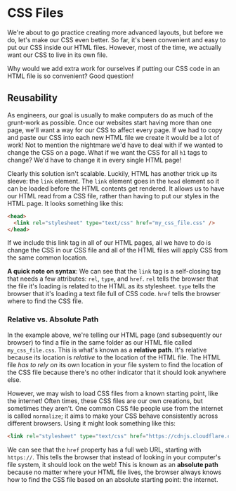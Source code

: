 # CSS Files

We're about to go practice creating more advanced layouts, but before we do, let's make our CSS even better. So far, it's been convenient and easy to put our CSS inside our HTML files. However, most of the time, we actually want our CSS to live in its own file.

Why would we add extra work for ourselves if putting our CSS code in an HTML file is so convenient? Good question!

## Reusability

As engineers, our goal is usually to make computers do as much of the grunt-work as possible. Once our websites start having more than one page, we'll want a way for our CSS to affect every page. If we had to copy and paste our CSS into each new HTML file we create it would be a lot of work! Not to mention the nightmare we'd have to deal with if we wanted to change the CSS on a page. What if we want the CSS for all `h1` tags to change? We'd have to change it in every single HTML page!

Clearly this solution isn't scalable. Luckily, HTML has another trick up its sleeve: the `link` element. The `link` element goes in the `head` element so it can be loaded before the HTML contents get rendered. It allows us to have our HTML read from a CSS file, rather than having to put our styles in the HTML page. It looks something like this:
```html
<head>
  <link rel="stylesheet" type="text/css" href="my_css_file.css" />
</head>
```
If we include this link tag in all of our HTML pages, all we have to do is change the CSS in our CSS file and all of the HTML files will apply CSS from the same common location.

**A quick note on syntax**: We can see that the `link` tag is a self-closing tag that needs a few attributes: `rel`, `type`, and `href`. `rel` tells the browser that the file it's loading is related to the HTML as its stylesheet. `type` tells the browser that it's loading a text file full of CSS code. `href` tells the browser where to find the CSS file.

### Relative vs. Absolute Path

In the example above, we're telling our HTML page (and subsequently our browser) to find a file in the same folder as our HTML file called `my_css_file.css`. This is what's known as a **relative path**. It's relative because its location is *relative* to the location of the HTML file. The HTML file *has to rely on* its own location in your file system to find the location of the CSS file because there's no other indicator that it should look anywhere else.

However, we may wish to load CSS files from a known starting point, like the internet! Often times, these CSS files are our own creations, but sometimes they aren't. One common CSS file people use from the internet is called `normalize`; it aims to make your CSS behave consistently across different browsers. Using it might look something like this:

```html
<link rel="stylesheet" type="text/css" href="https://cdnjs.cloudflare.com/ajax/libs/normalize/7.0.0/normalize.min.css" />
```

We can see that the `href` property has a full web URL, starting with `https://`. This tells the browser that instead of looking in your computer's file system, it should look on the web! This is known as an **absolute path** because no matter where your HTML file lives, the browser always knows how to find the CSS file based on an absolute starting point: the internet.
